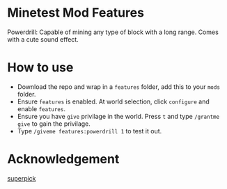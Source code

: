 # Minetest Mod Features
Powerdrill: Capable of mining any type of block with a long range. Comes with a cute sound effect.

# How to use
* Download the repo and wrap in a `features` folder, add this to your `mods` folder.
* Ensure `features` is enabled. At world selection, click `configure` and enable `features`.
* Ensure you have `give` privilage in the world. Press `t` and type `/grantme give` to gain the privilage.
* Type `/giveme features:powerdrill 1` to test it out.

# Acknowledgement
[superpick](https://github.com/taikedz/everamzah-superpick)
